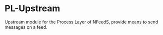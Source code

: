 # PL-Upstream
Upstream module for the Process Layer of NFeedS, provide means to send messages on a feed.
